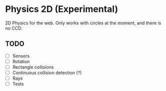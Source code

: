 # Physics 2D (Experimental)

2D Physics for the web. Only works with circles at the moment, and there is no CCD.

## TODO

- [ ] Sensors
- [ ] Rotation
- [ ] Rectangle collisions
- [ ] Continuous collision detection (?)
- [ ] Rays
- [ ] Tests
